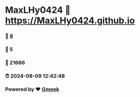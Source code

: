 # MaxLHy0424 :link: https://MaxLHy0424.github.io 
### :page_facing_up: [8](https://MaxLHy0424.github.io/tag.html) 
### :speech_balloon: 5 
### :hibiscus: 21666 
### :alarm_clock: 2024-08-09 12:42:48 
### Powered by :heart: [Gmeek](https://github.com/Meekdai/Gmeek)
